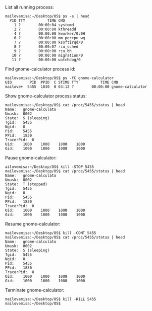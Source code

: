 List all running process:
```console
mailovemisa:~/Desktop/OS$ ps -e | head 
  PID TTY          TIME CMD
    1 ?        00:00:04 systemd
    2 ?        00:00:00 kthreadd
    4 ?        00:00:00 kworker/0:0H
    6 ?        00:00:00 mm_percpu_wq
    7 ?        00:00:00 ksoftirqd/0
    8 ?        00:00:07 rcu_sched
    9 ?        00:00:00 rcu_bh
   10 ?        00:00:00 migration/0
   11 ?        00:00:00 watchdog/0
```
Find gnome-calculator process id:
```console
mailovemisa:~/Desktop/OS$ ps -fC gnome-calculator
UID        PID  PPID  C STIME TTY          TIME CMD
mailove+  5455  1830  0 03:12 ?        00:00:00 gnome-calculator
```
Show gnome-calculator process status:
```console
mailovemisa:~/Desktop/OS$ cat /proc/5455/status | head
Name:	gnome-calculato
Umask:	0002
State:	S (sleeping)
Tgid:	5455
Ngid:	0
Pid:	5455
PPid:	1830
TracerPid:	0
Uid:	1000	1000	1000	1000
Gid:	1000	1000	1000	1000
```
Pause gnome-calculator:
```console
ailovemisa:~/Desktop/OS$ kill -STOP 5455
mailovemisa:~/Desktop/OS$ cat /proc/5455/status | head
Name:	gnome-calculato
Umask:	0002
State:	T (stopped)
Tgid:	5455
Ngid:	0
Pid:	5455
PPid:	1830
TracerPid:	0
Uid:	1000	1000	1000	1000
Gid:	1000	1000	1000	1000
```
Resume gnome-calculator:
```console
mailovemisa:~/Desktop/OS$ kill -CONT 5455
mailovemisa:~/Desktop/OS$ cat /proc/5455/status | head
Name:	gnome-calculato
Umask:	0002
State:	S (sleeping)
Tgid:	5455
Ngid:	0
Pid:	5455
PPid:	1830
TracerPid:	0
Uid:	1000	1000	1000	1000
Gid:	1000	1000	1000	1000
```
Terminate gnome-calculator:
```console
mailovemisa:~/Desktop/OS$ kill -KILL 5455
mailovemisa:~/Desktop/OS$ 
```
